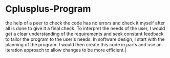 # Cplusplus-Program

the help of a peer to check the code has no errors and check it myself after all is done to give it a final check.
To interpret the needs of the user, I would get a clear understanding of the requirements and seek constant feedback to tailor the program to the user's needs.
In software design, I start with the planning of the program. I would then create this code in parts and use an iteration approach to allow changes to be more efficient.|
